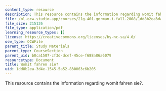 ```yaml
---
content_type: resource
description: This resource contains the information regarding womit fahren sie?.
file: /ol-ocw-studio-app/courses/21g-401-german-i-fall-2008/1dd8b2ea3d4e15455a52830063c6b205_MIT21G_401F08_womi.pdf
file_size: 215126
file_type: application/pdf
learning_resource_types: []
license: https://creativecommons.org/licenses/by-nc-sa/4.0/
ocw_type: OCWFile
parent_title: Study Materials
parent_type: CourseSection
parent_uid: b0ca1507-cf3d-dcef-45ce-f688a86a6079
resourcetype: Document
title: Womit fahren sie?
uid: 1dd8b2ea-3d4e-1545-5a52-830063c6b205
---
```

This resource contains the information regarding womit fahren sie?.